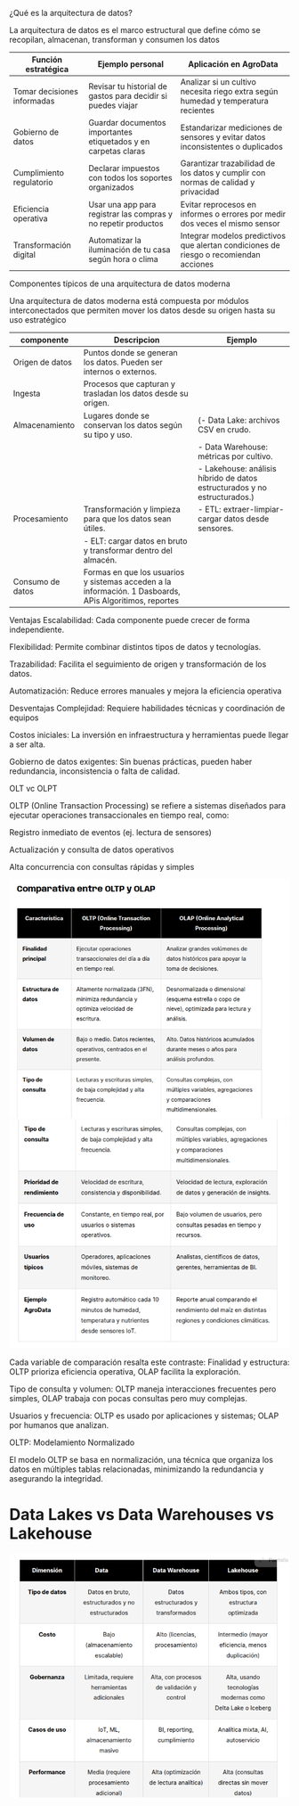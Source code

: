 ¿Qué es la arquitectura de datos?

La arquitectura de datos es el marco estructural que define cómo se recopilan, almacenan, transforman y consumen los datos

Función estratégica       | Ejemplo personal                                           | Aplicación en AgroData
--------------------------|------------------------------------------------------------|------------------------------------------------------------
Tomar decisiones informadas | Revisar tu historial de gastos para decidir si puedes viajar | Analizar si un cultivo necesita riego extra según humedad y temperatura recientes
Gobierno de datos         | Guardar documentos importantes etiquetados y en carpetas claras | Estandarizar mediciones de sensores y evitar datos inconsistentes o duplicados
Cumplimiento regulatorio  | Declarar impuestos con todos los soportes organizados      | Garantizar trazabilidad de los datos y cumplir con normas de calidad y privacidad
Eficiencia operativa      | Usar una app para registrar las compras y no repetir productos | Evitar reprocesos en informes o errores por medir dos veces el mismo sensor
Transformación digital    | Automatizar la iluminación de tu casa según hora o clima   | Integrar modelos predictivos que alertan condiciones de riesgo o recomiendan acciones


Componentes típicos de una arquitectura de datos moderna

Una arquitectura de datos moderna está compuesta por módulos interconectados que permiten mover los datos desde su origen hasta su uso estratégico

componente                  | Descripcion                                                               |Ejemplo                                                                          |
--------------------------  | ------------------------------------------------------------------------  | -------------------------------------------------------------------------------------------|
Origen de datos             | Puntos donde se generan los datos. Pueden ser internos o externos.        |
Ingesta                     | Procesos que capturan y trasladan los datos desde su origen.              |
Almacenamiento              | Lugares donde se conservan los datos según su tipo y uso.                 | (- Data Lake: archivos CSV en crudo.
                            |                                                                           |- Data Warehouse: métricas por cultivo.
                            |                                                                           |- Lakehouse: análisis híbrido de datos estructurados y no estructurados.)
Procesamiento               | Transformación y limpieza para que los datos sean útiles.                 |- ETL: extraer-limpiar-cargar datos desde sensores.
                                                                                                        |-  ELT: cargar datos en bruto y transformar dentro del almacén.
Consumo de datos            | Formas en que los usuarios y sistemas acceden a la información.           1 Dasboards, APis Algoritimos, reportes


Ventajas
Escalabilidad: Cada componente puede crecer de forma independiente.                                                 

Flexibilidad: Permite combinar distintos tipos de datos y tecnologías.

Trazabilidad: Facilita el seguimiento de origen y transformación de los datos.

Automatización: Reduce errores manuales y mejora la eficiencia operativa

Desventajas 
Complejidad: Requiere habilidades técnicas y coordinación de equipos

Costos iniciales: La inversión en infraestructura y herramientas puede llegar a ser alta.

Gobierno de datos exigentes: Sin buenas prácticas, pueden haber redundancia, inconsistencia o falta de calidad.

OLT vc OLPT

OLTP (Online Transaction Processing) se refiere a sistemas diseñados para ejecutar operaciones transaccionales en tiempo real, como:

Registro inmediato de eventos (ej. lectura de sensores)

Actualización y consulta de datos operativos

Alta concurrencia con consultas rápidas y simples


![alt text](image.png)
![alt text](image-1.png)


Cada variable de comparación resalta este contraste:
Finalidad y estructura: OLTP prioriza eficiencia operativa, OLAP facilita la exploración.

Tipo de consulta y volumen: OLTP maneja interacciones frecuentes pero simples, OLAP trabaja con pocas consultas pero muy complejas.

Usuarios y frecuencia: OLTP es usado por aplicaciones y sistemas; OLAP por humanos que analizan.

OLTP: Modelamiento Normalizado

El modelo OLTP se basa en normalización, una técnica que organiza los datos en múltiples tablas relacionadas, minimizando la redundancia y asegurando la integridad.

# Data Lakes vs Data Warehouses vs Lakehouse

![alt text](image-2.png)